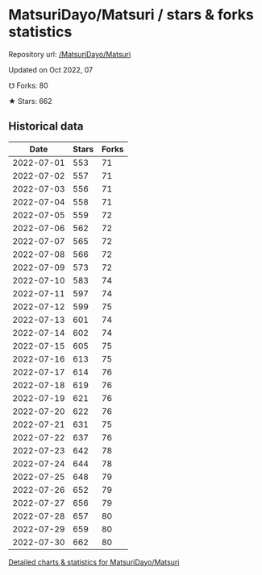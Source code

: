 # MatsuriDayo/Matsuri / stars & forks statistics

Repository url: [/MatsuriDayo/Matsuri](https://github.com/MatsuriDayo/Matsuri)

Updated on Oct 2022, 07

☋ Forks: 80

★ Stars: 662

## Historical data
| Date | Stars | Forks |
|------|-------|-------|
| 2022-07-01 | 553 | 71 | 
| 2022-07-02 | 557 | 71 | 
| 2022-07-03 | 556 | 71 | 
| 2022-07-04 | 558 | 71 | 
| 2022-07-05 | 559 | 72 | 
| 2022-07-06 | 562 | 72 | 
| 2022-07-07 | 565 | 72 | 
| 2022-07-08 | 566 | 72 | 
| 2022-07-09 | 573 | 72 | 
| 2022-07-10 | 583 | 74 | 
| 2022-07-11 | 597 | 74 | 
| 2022-07-12 | 599 | 75 | 
| 2022-07-13 | 601 | 74 | 
| 2022-07-14 | 602 | 74 | 
| 2022-07-15 | 605 | 75 | 
| 2022-07-16 | 613 | 75 | 
| 2022-07-17 | 614 | 76 | 
| 2022-07-18 | 619 | 76 | 
| 2022-07-19 | 621 | 76 | 
| 2022-07-20 | 622 | 76 | 
| 2022-07-21 | 631 | 75 | 
| 2022-07-22 | 637 | 76 | 
| 2022-07-23 | 642 | 78 | 
| 2022-07-24 | 644 | 78 | 
| 2022-07-25 | 648 | 79 | 
| 2022-07-26 | 652 | 79 | 
| 2022-07-27 | 656 | 79 | 
| 2022-07-28 | 657 | 80 | 
| 2022-07-29 | 659 | 80 | 
| 2022-07-30 | 662 | 80 | 


[Detailed charts & statistics for MatsuriDayo/Matsuri](https://reviewgithub.com/rep/MatsuriDayo/Matsuri)
